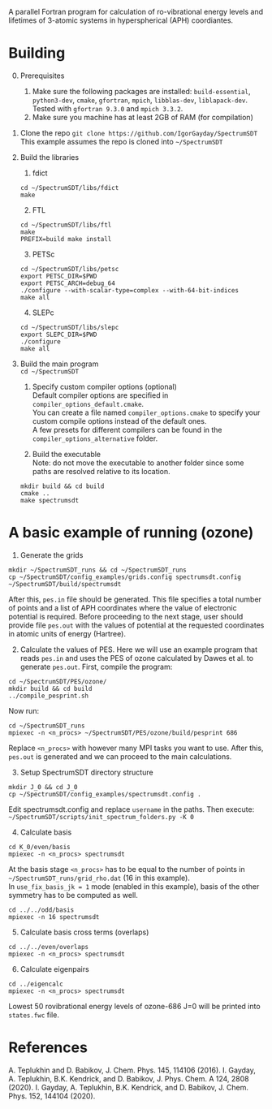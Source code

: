 A parallel Fortran program for calculation of ro-vibrational energy levels and lifetimes of 3-atomic systems in hyperspherical (APH) coordiantes.

# Building

0. Prerequisites
    1. Make sure the following packages are installed: `build-essential`, `python3-dev`, `cmake`, `gfortran`, `mpich`, `libblas-dev`, `liblapack-dev`.  
    Tested with `gfortran 9.3.0` and `mpich 3.3.2`.
    2. Make sure you machine has at least 2GB of RAM (for compilation)

1. Clone the repo
`git clone https://github.com/IgorGayday/SpectrumSDT`  
This example assumes the repo is cloned into `~/SpectrumSDT`

2. Build the libraries

    1. fdict
    ```
    cd ~/SpectrumSDT/libs/fdict
    make
    ```

    2. FTL
    ```
    cd ~/SpectrumSDT/libs/ftl
    make
    PREFIX=build make install
    ```

    3. PETSc
    ```
    cd ~/SpectrumSDT/libs/petsc
    export PETSC_DIR=$PWD
    export PETSC_ARCH=debug_64
    ./configure --with-scalar-type=complex --with-64-bit-indices
    make all
    ```

    4. SLEPc
    ```
    cd ~/SpectrumSDT/libs/slepc
    export SLEPC_DIR=$PWD
    ./configure
    make all
    ```

3. Build the main program  
`cd ~/SpectrumSDT`

    1. Specify custom compiler options (optional)  
    Default compiler options are specified in `compiler_options_default.cmake`.  
    You can create a file named `compiler_options.cmake` to specify your custom compile options instead of the default ones.  
    A few presets for different compilers can be found in the `compiler_options_alternative` folder.

    2. Build the executable  
    Note: do not move the executable to another folder since some paths are resolved relative to its location.  
    ```
    mkdir build && cd build
    cmake ..
    make spectrumsdt
    ```

# A basic example of running (ozone)

1. Generate the grids
```
mkdir ~/SpectrumSDT_runs && cd ~/SpectrumSDT_runs
cp ~/SpectrumSDT/config_examples/grids.config spectrumsdt.config
~/SpectrumSDT/build/spectrumsdt
```
After this, `pes.in` file should be generated. This file specifies a total number of points and a list of APH coordinates where the value of electronic potential is required.
Before proceeding to the next stage, user should provide file `pes.out` with the values of potential at the requested coordinates in atomic units of energy (Hartree).

2. Calculate the values of PES. Here we will use an example program that reads `pes.in` and uses the PES of ozone calculated by Dawes et al. to generate `pes.out`. First, compile the program:
```
cd ~/SpectrumSDT/PES/ozone/
mkdir build && cd build
../compile_pesprint.sh
```
Now run:
```
cd ~/SpectrumSDT_runs
mpiexec -n <n_procs> ~/SpectrumSDT/PES/ozone/build/pesprint 686
```
Replace `<n_procs>` with however many MPI tasks you want to use. After this, `pes.out` is generated and we can proceed to the main calculations.

3. Setup SpectrumSDT directory structure
```
mkdir J_0 && cd J_0
cp ~/SpectrumSDT/config_examples/spectrumsdt.config .
```
Edit spectrumsdt.config and replace `username` in the paths. Then execute:  
`~/SpectrumSDT/scripts/init_spectrum_folders.py -K 0`

4. Calculate basis
```
cd K_0/even/basis
mpiexec -n <n_procs> spectrumsdt
```
At the basis stage `<n_procs>` has to be equal to the number of points in `~/SpectrumSDT_runs/grid_rho.dat` (16 in this example).  
In `use_fix_basis_jk = 1` mode (enabled in this example), basis of the other symmetry has to be computed as well.  
```
cd ../../odd/basis
mpiexec -n 16 spectrumsdt
```

5. Calculate basis cross terms (overlaps)
```
cd ../../even/overlaps
mpiexec -n <n_procs> spectrumsdt
```

6. Calculate eigenpairs
```
cd ../eigencalc
mpiexec -n <n_procs> spectrumsdt
```
Lowest 50 rovibrational energy levels of ozone-686 J=0 will be printed into `states.fwc` file.

# References

A. Teplukhin and D. Babikov, J. Chem. Phys. 145, 114106 (2016).
I. Gayday, A. Teplukhin, B.K. Kendrick, and D. Babikov, J. Phys. Chem. A 124, 2808 (2020).
I. Gayday, A. Teplukhin, B.K. Kendrick, and D. Babikov, J. Chem. Phys. 152, 144104 (2020).
